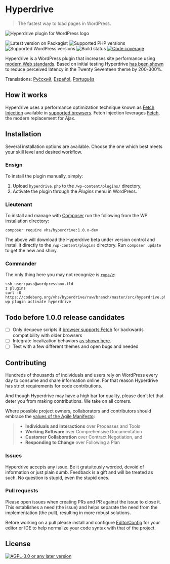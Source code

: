 # Hyperdrive

> The fastest way to load pages in WordPress.

![Hyperdrive plugin for WordPress logo](https://codeberg.org/vhs/hyperdrive/raw/branch/master/logo.png)

![Latest version on Packagist](https://img.shields.io/packagist/v/vhs/hyperdrive.svg?style=flat-square)
![Supported PHP versions](https://img.shields.io/badge/php-%3E%3D%205.6-8892BF.svg?style=flat-square)
![Supported WordPress versions](https://img.shields.io/badge/wordpress-%3E%3D%204.6-0087BE.svg?style=flat-square)
![Build status](https://img.shields.io/travis/vhs/hyperdrive.svg?style=flat-square)
[![Code coverage](https://img.shields.io/codecov/c/github/vhs/hyperdrive.svg?style=flat-square)](https://codecov.io/gh/vhs/hyperdrive)

Hyperdrive is a WordPress plugin that increases site performance using [modern Web standards](https://fetch.spec.whatwg.org/). Based on initial testing Hyperdrive [has been shown](https://hackernoon.com/putting-wordpress-into-hyperdrive-4705450dffc2) to reduce perceived latency in the Twenty Seventeen theme by 200-300%.</em></p>

Translations: [Pу́сский](docs/README_ru.md), [Español](docs/README_es-419.md), [Português](docs/README_pt-br.md)

## How it works

Hyperdrive uses a performance optimization technique known as [Fetch Injection](https://hackcabin.com/post/managing-async-dependencies-javascript/) available in [supported browsers](http://caniuse.com/#search=fetch). Fetch Injection leverages [Fetch](https://github.com/whatwg/fetch), the modern replacement for Ajax.

## Installation

Several installation options are available. Choose the one which best meets your skill level and desired workflow.

### Ensign

To install the plugin manually, simply:

1. Upload `hyperdrive.php` to the `/wp-content/plugins/` directory,
1. Activate the plugin through the *Plugins* menu in WordPress.

### Lieutenant

To install and manage with [Composer](https://getcomposer.org/doc/00-intro.md#installation-linux-unix-osx) run the following from the WP installation directory:

    composer require vhs/hyperdrive:1.0.x-dev

The above will download the Hyperdrive beta under version control and install it directly to the `/wp-content/plugins` directory. Run `composer update` to get the new and shiny.

### Commander

The only thing here you may not recognize is [`rupa/z`](https://vhs.codeberg.page/post/installing-using-rupaz-shell-script/):

```shell
ssh user:pass@wordpressbox.tld
z plugins
curl -O https://codeberg.org/vhs/hyperdrive/raw/branch/master/src/hyperdrive.php
wp plugin activate hyperdrive
```

## Todo before 1.0.0 release candidates

- [ ] Only dequeue scripts if [browser supports Fetch](http://caniuse.com/#search=fetch) for backwards compatibility with older browsers
- [ ] Integrate localization behaviors [as shown here](https://gist.github.com/vhs/64e8380010e43a526fb9c9ee511fad17#file-functions-php-L507).
- [ ] Test with a few different themes and open bugs and needed

## Contributing

Hundreds of thousands of individuals and users rely on WordPress every day to consume and share information online. For that reason Hyperdrive has strict requirements for code contributions.

And though Hyperdrive may have a high bar for quality, please don't let that deter you from making contributions. We take on all comers.

Where possible project owners, collaborators and contributors should embrace the [values of the Agile Manifesto](https://pragdave.me/blog/2014/03/04/time-to-kill-agile.html):

> - **Individuals and Interactions** over Processes and Tools
> - **Working Software** over Comprehensive Documentation
> - **Customer Collaboration** over Contract Negotiation, and
> - **Responding to Change** over Following a Plan

### Issues

Hyperdrive accepts any issue. Be it gratuitously worded, devoid of information or just plain dumb. Feedback is a gift and will be treated as such. No question is stupid, even the stupid ones.

### Pull requests

Please open issues when creating PRs and PR against the issue to close it. This establishes a need (the issue) and helps separate the need from the implementation (the pull), resulting in more robust solutions.

Before working on a pull please install and configure [EditorConfig](http://editorconfig.org/) for your editor or IDE to help normalize your code syntax with that of the project.

## License

[![AGPL-3.0 or any later version](https://img.shields.io/packagist/l/vhs/hyperdrive.svg?style=flat-square)](https://codeberg.org/vhs/hyperdrive/src/branch/master/COPYING)

